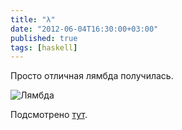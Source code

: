 ```yaml
---
title: "λ"
date: "2012-06-04T16:30:00+03:00"
published: true
tags: [haskell]
---
```


Просто отличная лямбда получилась.

![Лямбда](/images/photos/lambda.jpg "Лямбда")

Подсмотрено [тут](http://00vapour.deviantart.com/art/Lambda-255693641).
